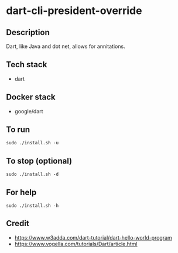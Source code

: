 # dart-cli-president-override

## Description
Dart, like Java and dot net, allows
for annitations.

## Tech stack
- dart

## Docker stack
- google/dart

## To run
`sudo ./install.sh -u`

## To stop (optional)
`sudo ./install.sh -d`

## For help
`sudo ./install.sh -h`

## Credit
- https://www.w3adda.com/dart-tutorial/dart-hello-world-program
- https://www.vogella.com/tutorials/Dart/article.html
